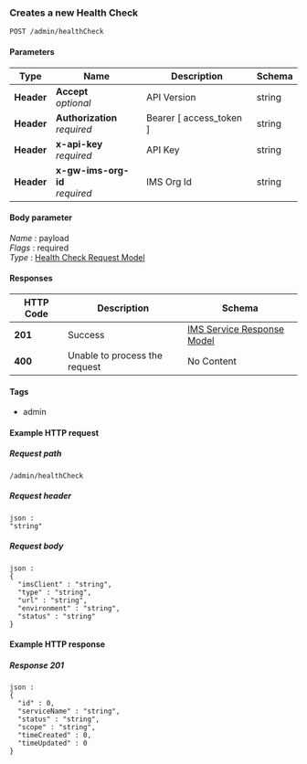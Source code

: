 
<a name="create-a-health-check"></a>
### Creates a new Health Check
```
POST /admin/healthCheck
```


#### Parameters

|Type|Name|Description|Schema|
|---|---|---|---|
|**Header**|**Accept**  <br>*optional*|API Version|string|
|**Header**|**Authorization**  <br>*required*|Bearer [ access_token ]|string|
|**Header**|**x-api-key**  <br>*required*|API Key|string|
|**Header**|**x-gw-ims-org-id**  <br>*required*|IMS Org Id|string|


#### Body parameter
*Name* : payload  
*Flags* : required  
*Type* : [Health Check Request Model](../definitions/Health_Check_Request_Model.md#health-check-request-model)


#### Responses

|HTTP Code|Description|Schema|
|---|---|---|
|**201**|Success|[IMS Service Response Model](../definitions/IMS_Service_Response_Model.md#ims-service-response-model)|
|**400**|Unable to process the request|No Content|


#### Tags

* admin


#### Example HTTP request

##### Request path
```
/admin/healthCheck
```


##### Request header
```
json :
"string"
```


##### Request body
```
json :
{
  "imsClient" : "string",
  "type" : "string",
  "url" : "string",
  "environment" : "string",
  "status" : "string"
}
```


#### Example HTTP response

##### Response 201
```
json :
{
  "id" : 0,
  "serviceName" : "string",
  "status" : "string",
  "scope" : "string",
  "timeCreated" : 0,
  "timeUpdated" : 0
}
```



